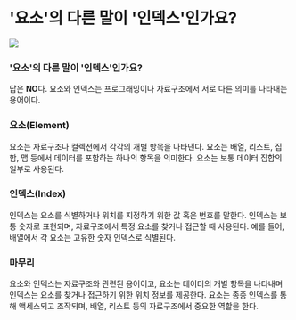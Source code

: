 # '요소'의 다른 말이 '인덱스'인가요?

![](https://velog.velcdn.com/images/chrios99/post/f63defd5-7801-4ddc-85da-189c48d0fa3a/image.png)
### '요소'의 다른 말이 '인덱스'인가요?
답은 **NO**다. 
요소와 인덱스는 프로그래밍이나 자료구조에서 서로 다른 의미를 나타내는 용어이다.

### 요소(Element)
요소는 자료구조나 컬렉션에서 각각의 개별 항목을 나타낸다. 
요소는 배열, 리스트, 집합, 맵 등에서 데이터를 포함하는 하나의 항목을 의미한다. 
요소는 보통 데이터 집합의 일부로 사용된다.

### 인덱스(Index)
인덱스는 요소를 식별하거나 위치를 지정하기 위한 값 혹은 번호를 말한다. 
인덱스는 보통 숫자로 표현되며, 자료구조에서 특정 요소를 찾거나 접근할 때 사용된다. 
예를 들어, 배열에서 각 요소는 고유한 숫자 인덱스로 식별된다.

### 마무리
요소와 인덱스는 자료구조와 관련된 용어이고, 요소는 데이터의 개별 항목을 나타내며 인덱스는 요소를 찾거나 접근하기 위한 위치 정보를 제공한다. 
요소는 종종 인덱스를 통해 액세스되고 조작되며, 배열, 리스트 등의 자료구조에서 중요한 역할을 한다.